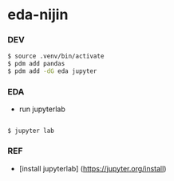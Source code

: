 # eda-nijin

### DEV
```bash
$ source .venv/bin/activate
$ pdm add pandas
$ pdm add -dG eda jupyter
```

### EDA
- run jupyterlab
```

$ jupyter lab
```

### REF
- [install jupyterlab] (https://jupyter.org/install)
